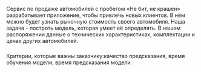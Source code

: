 Сервис по продаже автомобилей с пробегом «Не бит, не крашен» разрабатывает приложение, чтобы привлечь новых клиентов. В нём можно будет узнать рыночную стоимость своего автомобиля. 
Наша задача - построть модель, которая умеет её определять. В нашем распоряжении данные о технических характеристиках, комплектации и ценах других автомобилей.
###
Критерии, которые важны заказчику:качество предсказания, время обучения модели, время предсказания модели.
